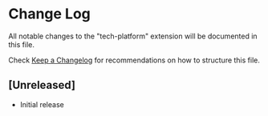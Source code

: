 # Change Log

All notable changes to the "tech-platform" extension will be documented in this file.

Check [Keep a Changelog](http://keepachangelog.com/) for recommendations on how to structure this file.

## [Unreleased]

- Initial release